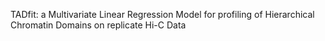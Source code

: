 TADfit: a Multivariate Linear Regression Model for profiling of Hierarchical Chromatin Domains on replicate Hi-C Data